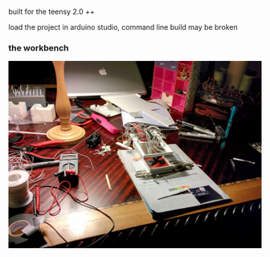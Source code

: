 built for the teensy 2.0 ++

load the project in arduino studio, command line build may be broken

### the workbench

![the workbench](https://raw.githubusercontent.com/nathantsoi/bettersweater/master/img/building.jpg)
